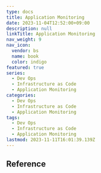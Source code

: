 ```yaml
---
type: docs
title: Application Monitoring
date: 2023-11-04T12:52:00+09:00
description: null
linkTitle: Application Monitoring
nav_weight: 9
nav_icon:
  vendor: bs
  name: book
  color: indigo
featured: true
series:
  - Dev Ops
  - Infrastructure as Code
  - Application Monitoring
categories:
  - Dev Ops
  - Infrastructure as Code
  - Application Monitoring
tags:
  - Dev Ops
  - Infrastructure as Code
  - Application Monitoring
lastmod: 2023-11-11T16:01:39.139Z
---
```


## Reference

